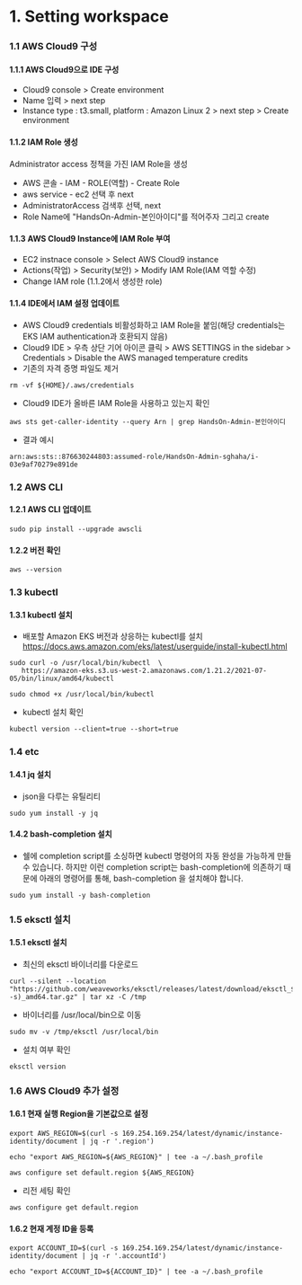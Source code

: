 # 1. Setting workspace 

### 1.1 AWS Cloud9 구성
#### 1.1.1 AWS Cloud9으로 IDE 구성
- Cloud9 console > Create environment
- Name 입력 > next step
- Instance type : t3.small, platform : Amazon Linux 2 > next step > Create environment

#### 1.1.2 IAM Role 생성
Administrator access 정책을 가진 IAM Role을 생성
- AWS 콘솔 - IAM - ROLE(역할) - Create Role
- aws service - ec2 선택 후 next
- AdministratorAccess 검색후 선택, next
- Role Name에 "HandsOn-Admin-본인아이디"를 적어주자 그리고 create

#### 1.1.3 AWS Cloud9 Instance에 IAM Role 부여
- EC2 instnace console > Select AWS Cloud9 instance
- Actions(작업) > Security(보안) > Modify IAM Role(IAM 역할 수정)
- Change IAM role (1.1.2에서 생성한 role)

#### 1.1.4 IDE에서 IAM 설정 업데이트
- AWS Cloud9 credentials 비활성화하고 IAM Role을 붙임(해당 credentials는 EKS IAM authentication과 호환되지 않음)
- Cloud9 IDE > 우측 상단 기어 아이콘 클릭 > AWS SETTINGS in the sidebar > Credentials > Disable the AWS managed temperature credits 
- 기존의 자격 증명 파일도 제거
```
rm -vf ${HOME}/.aws/credentials
```
- Cloud9 IDE가 올바른 IAM Role을 사용하고 있는지 확인
```
aws sts get-caller-identity --query Arn | grep HandsOn-Admin-본인아이디

```
- 결과 예시
```
arn:aws:sts::876630244803:assumed-role/HandsOn-Admin-sghaha/i-03e9af70279e891de
```

### 1.2 AWS CLI
#### 1.2.1 AWS CLI 업데이트
```
sudo pip install --upgrade awscli
```
#### 1.2.2 버전 확인
```
aws --version
```

### 1.3 kubectl
#### 1.3.1 kubectl 설치
- 배포할 Amazon EKS 버전과 상응하는 kubectl를 설치
  https://docs.aws.amazon.com/eks/latest/userguide/install-kubectl.html
```
sudo curl -o /usr/local/bin/kubectl  \
   https://amazon-eks.s3.us-west-2.amazonaws.com/1.21.2/2021-07-05/bin/linux/amd64/kubectl
```
```
sudo chmod +x /usr/local/bin/kubectl
```

- kubectl 설치 확인
```
kubectl version --client=true --short=true
```

### 1.4 etc
#### 1.4.1 jq 설치
- json을 다루는 유틸리티
```
sudo yum install -y jq
```
#### 1.4.2 bash-completion 설치
- 쉘에 completion script를 소싱하면 kubectl 명령어의 자동 완성을 가능하게 만들 수 있습니다. 
하지만 이런 completion script는 bash-completion에 의존하기 때문에 아래의 명령어를 통해, bash-completion 을 설치해야 합니다.
```
sudo yum install -y bash-completion
```

### 1.5 eksctl 설치
#### 1.5.1 eksctl 설치
- 최신의 eksctl 바이너리를 다운로드
```
curl --silent --location "https://github.com/weaveworks/eksctl/releases/latest/download/eksctl_$(uname -s)_amd64.tar.gz" | tar xz -C /tmp
```
- 바이너리를 /usr/local/bin으로 이동
```
sudo mv -v /tmp/eksctl /usr/local/bin
```
- 설치 여부 확인
```
eksctl version
```

### 1.6 AWS Cloud9 추가 설정
#### 1.6.1 현재 실행 Region을 기본값으로 설정
```
export AWS_REGION=$(curl -s 169.254.169.254/latest/dynamic/instance-identity/document | jq -r '.region')

echo "export AWS_REGION=${AWS_REGION}" | tee -a ~/.bash_profile
    
aws configure set default.region ${AWS_REGION}
```


- 리전 세팅 확인
```
aws configure get default.region
```
#### 1.6.2 현재 계정 ID을 등록
```
export ACCOUNT_ID=$(curl -s 169.254.169.254/latest/dynamic/instance-identity/document | jq -r '.accountId')

echo "export ACCOUNT_ID=${ACCOUNT_ID}" | tee -a ~/.bash_profile
```
